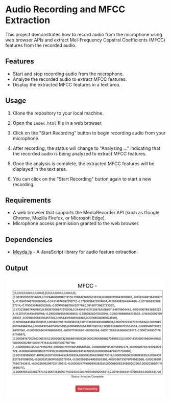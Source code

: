 # Audio Recording and MFCC Extraction

This project demonstrates how to record audio from the microphone using web browser APIs and extract Mel-Frequency Cepstral Coefficients (MFCC) features from the recorded audio.

## Features

- Start and stop recording audio from the microphone.
- Analyze the recorded audio to extract MFCC features.
- Display the extracted MFCC features in a text area.

## Usage

1. Clone the repository to your local machine.

2. Open the `index.html` file in a web browser.

3. Click on the "Start Recording" button to begin recording audio from your microphone.

4. After recording, the status will change to "Analyzing ..." indicating that the recorded audio is being analyzed to extract MFCC features.

5. Once the analysis is complete, the extracted MFCC features will be displayed in the text area.

6. You can click on the "Start Recording" button again to start a new recording.

## Requirements

- A web browser that supports the MediaRecorder API (such as Google Chrome, Mozilla Firefox, or Microsoft Edge).
- Microphone access permission granted to the web browser.

## Dependencies

- [Meyda.js](https://github.com/meyda/meyda) - A JavaScript library for audio feature extraction.

## Output 

![alt text](image.png)

